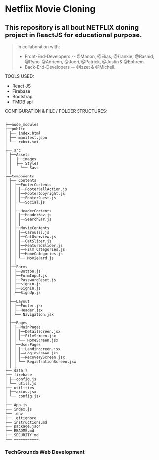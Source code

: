 # Netflix Movie Cloning

## This repository is all bout NETFLIX cloning project in ReactJS for educational purpose.

> In collaboration with:<br/>
>
> - Front-End-Developers -- @Manon, @Elias, @Frankie, @Rashid, @Ryno, @Adrienn, @Joeri, @Patrick, @Justin & @Ephrem.<br/>
> - Back-End-Developers -- @Izzet & @Michell.

TOOLS USED:

- React JS
- Firebase
- Bootstrap
- TMDB api

CONFIGURATION & FILE / FOLDER STRUCTURES:

```

├──node_modules
├──public
│ ├── index.html
│ ├── manifest.json
│ └── robot.txt
│
├── src
│ ├──Assets
│ │  ├──images
│ │  ├── Styles
│ │    └── Sass
│ │
├──Components
│ ├── Contents
│ │ │──FooterContents
│ │ │ │──FooterCallAction.js
│ │ │ │──FooterCopyright.js
│ │ │ │──FooterGuest.js
│ │ │ └──Social.js
│ │ │
│ │ │──HeaderContents
│ │ │ │──HeaderNav.js
│ │ │ │──SearchBar.js
│ │ │ │
│ │ │──MovieContents
│ │ │ │──Carousel.js
│ │ │ │──CatOverview.js
│ │ │ │──CatSlider.js
│ │ │ │──FeaturedSlider.js
│ │ │ │──Film Categories.js
│ │ │ │──HomeCategories.js
│ │ │ └── MovieCard.js
│ │ │
│ ├──Forms
│ │ │──Button.js
│ │ │──FormInput.js
│ │ │──PasswordReset.js
│ │ │──SignIn.js
│ │ │──SignIn.js
│ │ └──SignUp.js
│ │
│ ├──Layout
│ │ │──Footer.jsx
│ │ │──Header.jsx
│ │ └── Navigation.jsx
│ │
│ ├──Pages
│ │ │──MainPages
│ │ │ │──DetailScreen.jsx
│ │ │ │──FilmScreen.jsx
│ │ │ └── HomeScreen.jsx
│ │ │──UserPages
│ │ │ │──Landingcreen.jsx
│ │ │ │──LogInScreen.jsx
│ │ │ │──RecoveryScreen.jsx
│ │ │ └── RegistrationScreen.jsx
│ │ │
├── data ?
├── firebase
│ ├──config.js
│ └── utils.js
├── utilities
│ ├──axios.jsx
│ └── config.jsx
│
├── App.js
├── index.js
├── .env
├── .gitignore
├── instructions.md
├── package.json
├── README.md
├── SECURITY.md
└── ===========
```

### TechGrounds Web Development
